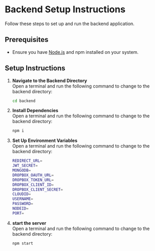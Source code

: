 # Backend Setup Instructions

Follow these steps to set up and run the backend application.

## Prerequisites

- Ensure you have [Node.js](https://nodejs.org/) and npm installed on your system.

## Setup Instructions

1. **Navigate to the Backend Directory**  
   Open a terminal and run the following command to change to the backend directory:

   ```bash
   cd backend

2. **Install Dependencies**  
   Open a terminal and run the following command to change to the backend directory:

   ```bash
   npm i

3. **Set Up Environment Variables**  
   Open a terminal and run the following command to change to the backend directory:

   ```bash
   REDIRECT_URL=
   JWT_SECRET=
   MONGODB=
   DROPBOX_OAUTH_URL=
   DROPBOX_TOKEN_URL=
   DROPBOX_CLIENT_ID=
   DROPBOX_CLIENT_SECRET=
   CLOUDID=
   USERNAME=
   PASSWORD=
   NODEID=
   PORT=


4. **start the server**  
   Open a terminal and run the following command to change to the backend directory:

   ```bash
   npm start 
   
